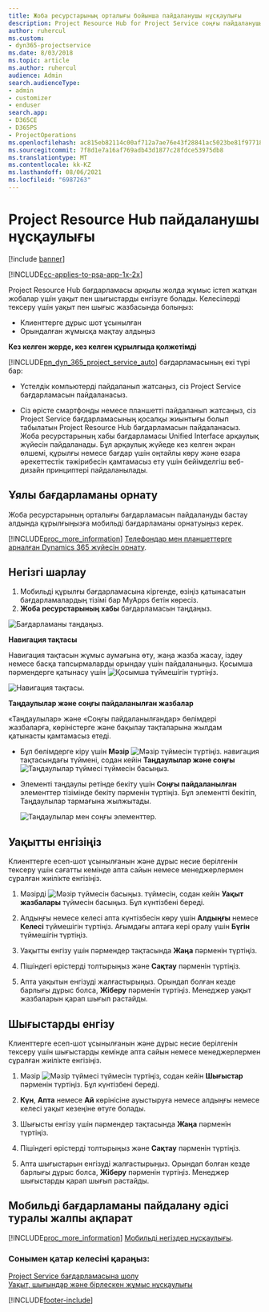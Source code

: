 ```yaml
---
title: Жоба ресурстарының орталығы бойынша пайдаланушы нұсқаулығы
description: Project Resource Hub for Project Service соңғы пайдаланушы нұсқаулығы
author: ruhercul
ms.custom:
- dyn365-projectservice
ms.date: 8/03/2018
ms.topic: article
ms.author: ruhercul
audience: Admin
search.audienceType:
- admin
- customizer
- enduser
search.app:
- D365CE
- D365PS
- ProjectOperations
ms.openlocfilehash: ac815eb82114c00af712a7ae76e43f28841ac5023be81f97718dc7ce529e1d34
ms.sourcegitcommit: 7f8d1e7a16af769adb43d1877c28fdce53975db8
ms.translationtype: MT
ms.contentlocale: kk-KZ
ms.lasthandoff: 08/06/2021
ms.locfileid: "6987263"
---
```

# <a name="user-guide-for-project-resource-hub"></a>Project Resource Hub пайдаланушы нұсқаулығы

[!include [banner](../includes/psa-now-project-operations.md)]

[!INCLUDE[cc-applies-to-psa-app-1x-2x](../includes/cc-applies-to-psa-app-1x-2x.md)]

Project Resource Hub бағдарламасы арқылы жолда жұмыс істеп жатқан жобалар үшін уақыт пен шығыстарды енгізуге болады. Келесілерді тексеру үшін уақыт пен шығыс жазбасында болыңыз:

- Клиенттерге дұрыс шот ұсынылған
- Орындалған жұмысқа мақтау алдыңыз

**Кез келген жерде, кез келген құрылғыда қолжетімді**

[!INCLUDE[pn_dyn_365_project_service_auto](../includes/pn-dyn-365-project-service-auto.md)] бағдарламасының екі түрі бар: 

- Үстелдік компьютерді пайдаланып жатсаңыз, сіз Project Service бағдарламасын пайдаланасыз. 

- Сіз өрісте смартфонды немесе планшетті пайдаланып жатсаңыз, сіз Project Service бағдарламасының қосалқы жиынтығы болып табылатын Project Resource Hub бағдарламасын пайдаланасыз. Жоба ресурстарының хабы бағдарламасы Unified Interface арқаулық жүйесін пайдаланады. Бұл арқаулық жүйеде кез келген экран өлшемі, құрылғы немесе бағдар үшін оңтайлы көру және өзара әрекеттестік тәжірибесін қамтамасыз ету үшін бейімделгіш веб-дизайн принциптері пайдаланылады. 


## <a name="install-the-mobile-app"></a>Ұялы бағдарламаны орнату
Жоба ресурстарының орталығы бағдарламасын пайдалануды бастау алдында құрылғыңызға мобильді бағдарламаны орнатуыңыз керек. 

[!INCLUDE[proc_more_information](../includes/proc-more-information.md)] [Телефондар мен планшеттерге арналған Dynamics 365 жүйесін орнату](/dynamics365/mobile-app/install-dynamics-365-for-phones-and-tablets).

## <a name="basic-navigation"></a>Негізгі шарлау
1.  Мобильді құрылғы бағдарламасына кіргенде, өзіңіз қатынасатын бағдарламалардың тізімі бар MyApps бетін көресіз. 
2.  **Жоба ресурстарының хабы** бағдарламасын таңдаңыз.

![Бағдарламаны таңдаңыз.](media/chooseApp_1.png "Бағдарламаны таңдау")

**Навигация тақтасы**

Навигация тақтасын жұмыс аумағына өту, жаңа жазба жасау, іздеу немесе басқа тапсырмаларды орындау үшін пайдаланыңыз. Қосымша пәрмендерге қатынасу үшін ![Қосымша түймешігін](media/MoreButton.png "Қосымша түймешігі") түртіңіз.

![Навигация тақтасы.](media/NavBar_2.png "Шарлау жолағы")

**Таңдаулылар және соңғы пайдаланылған жазбалар**

«Таңдаулылар» және «Соңғы пайдаланылғандар» бөлімдері жазбаларға, көріністерге және бақылау тақталарына жылдам қатынасты қамтамасыз етеді. 

- Бұл бөлімдерге кіру үшін **Мәзір** ![Мәзір түймесін](media/MenuButton.png "Мәзір түймешігі") түртіңіз. навигация тақтасындағы түймені, содан кейін **Таңдаулылар және соңғы** ![Таңдаулылар түймесі](media/FavButton.png "Таңдаулы түймешігі") түймесін басыңыз.

- Элементі таңдаулы ретінде бекіту үшін **Соңғы пайдаланылған** элементтер тізімінде бекіту пәрменін түртіңіз. Бұл элементті бекітіп, Таңдаулылар тармағына жылжытады.

  ![Таңдаулылар мен соңғы элементтер.](media/Favs_3.png "Таңдаулылар мен соңғы элементтер")
 
## <a name="enter-time"></a>Уақытты енгізіңіз
Клиенттерге есеп-шот ұсынылғанын және дұрыс несие берілгенін тексеру үшін сағатты кемінде апта сайын немесе менеджерлермен сұралған жиілікте енгізіңіз.

1. Мәзірді ![Мәзір түймесін](media/MenuButton.png "Мәзір түймешігі") басыңыз. түймесін, содан кейін **Уақыт жазбалары** түймесін басыңыз. Бұл күнтізбені береді.

2. Алдыңғы немесе келесі апта күнтізбесін көру үшін **Алдыңғы** немесе **Келесі** түймешігін түртіңіз. Ағымдағы аптаға кері оралу үшін **Бүгін** түймешігін түртіңіз.

3. Уақытты енгізу үшін пәрмендер тақтасында **Жаңа** пәрменін түртіңіз. 

4. Пішіндегі өрістерді толтырыңыз және **Сақтау** пәрменін түртіңіз.

5. Апта уақытын енгізуді жалғастырыңыз. Орындап болған кезде барлығы дұрыс болса, **Жіберу** пәрменін түртіңіз. Менеджер уақыт жазбаларын қарап шығып растайды.

## <a name="enter-expenses"></a>Шығыстарды енгізу 
Клиенттерге есеп-шот ұсынылғанын және дұрыс несие берілгенін тексеру үшін шығыстарды кемінде апта сайын немесе менеджерлермен сұралған жиілікте енгізіңіз.

1. Мәзір ![Мәзір түймесі](media/MenuButton.png "Мәзір түймешігі") түймесін түртіңіз, содан кейін **Шығыстар** пәрменін түртіңіз. Бұл күнтізбені береді.

2. **Күн**, **Апта** немесе **Ай** көрінісіне ауыстыруға немесе алдыңғы немесе келесі уақыт кезеңіне өтуге болады. 

3. Шығысты енгізу үшін пәрмендер тақтасында **Жаңа** пәрменін түртіңіз. 

4. Пішіндегі өрістерді толтырыңыз және **Сақтау** пәрменін түртіңіз.

5. Апта шығыстарын енгізуді жалғастырыңыз. Орындап болған кезде барлығы дұрыс болса, **Жіберу** пәрменін түртіңіз. Менеджер шығыстарды қарап шығып растайды.

## <a name="general-information-on-how-to-use-the-mobile-app"></a>Мобильді бағдарламаны пайдалану әдісі туралы жалпы ақпарат 
[!INCLUDE[proc_more_information](../includes/proc-more-information.md)] [Мобильді негіздер нұсқаулығы](/dynamics365/mobile-app/dynamics-365-phones-tablets-users-guide).

### <a name="see-also"></a>Сонымен қатар келесіні қараңыз:  
 [Project Service бағдарламасына шолу](../psa/overview.md)   
 [Уақыт, шығындар және бірлескен жұмыс нұсқаулығы](../psa/time-expense-collaboration-guide.md)   
 


[!INCLUDE[footer-include](../includes/footer-banner.md)]